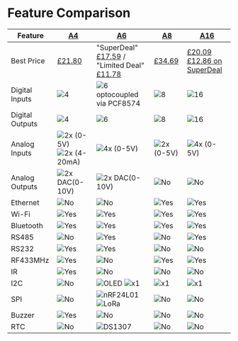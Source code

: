 
# Feature Comparison

| Feature  | [A4](https://www.kincony.com/kc868-a4-hardware-design-details.html) | [A6](https://www.kincony.com/kc868-a6-hardware-design-details.html) | [A8](https://www.kincony.com/kc868-a8-hardware-design-details.html) | [A16](https://www.kincony.com/esp32-board-16-channel-relay-hardware.html) |
| -------  | -- | -- | -- | --- |
| Best Price | [£21.80](https://www.aliexpress.com/item/1005002823617497.html)  | "SuperDeal" [£17.59](https://www.aliexpress.com/item/1005004246120574.html) / "Limited Deal" [£11.78](https://vi.aliexpress.com/item/1005007214571425.html?spm=a2g0o.tm1000009216.d6.1.1c5a6f3duw8CnI&sourceType=561&pvid=fd89c751-cf88-4e8f-bbe7-25521c7000b6&pdp_ext_f=%7B%22ship_from%22%3A%22%22%2C%22sku_id%22%3A%2212000039835010004%22%7D&scm=1007.28480.379202.0&scm-url=1007.28480.379202.0&scm_id=1007.28480.379202.0&pdp_npi=4%40dis%21GBP%21%EF%BF%A197.19%21%EF%BF%A112.86%21%21%21117.88%2115.60%21%40210385a817346915757674452ea21a%2112000039835010004%21gsd%21UK%211782324378%21X&channel=sd&aecmd=true&gatewayAdapt=glo2vnm)   | [£34.69](https://www.aliexpress.com/item/1005003336002666.html)   | [£20.09](https://www.aliexpress.com/item/1005007459041635.html)  [£12.86 on SuperDeal](https://vi.aliexpress.com/item/1005007214571425.html)  |
| Digital Inputs | ![4](https://img.shields.io/badge/4x-green) | ![6 optocoupled via PCF8574](https://img.shields.io/badge/6x-green) | ![8](https://img.shields.io/badge/8x-green) | ![16](https://img.shields.io/badge/16x-green) | 
| Digital Outputs | ![4](https://img.shields.io/badge/4x&nbsp;relay-green)  | ![6](https://img.shields.io/badge/6x&nbsp;relay-green)  | ![8](https://img.shields.io/badge/8x&nbsp;relay-green)  | ![16](https://img.shields.io/badge/16x&nbsp;MOSFET-orange) |
| Analog Inputs | ![2x (0-5V)](https://img.shields.io/badge/2x&nbsp;0&ndash;5V-green) ![2x (4-20mA)](https://img.shields.io/badge/2x&nbsp;0&ndash;5V-green) | ![4x (0-5V)](https://img.shields.io/badge/4x&nbsp;0&ndash;5V-green) | ![2x (0-5V)](https://img.shields.io/badge/2x&nbsp;0&ndash;5V-green) | ![4x (0-5V)](https://img.shields.io/badge/4x&nbsp;0&ndash;5V-green) |
| Analog Outputs | ![2x DAC(0-10V)](https://img.shields.io/badge/2x&nbsp;<10V-green) | ![2x DAC(0-10V)](https://img.shields.io/badge/2x&nbsp;<10V-green) | ![No](https://img.shields.io/badge/no-black) | ![No](https://img.shields.io/badge/no-black) |
| Ethernet | ![No](https://img.shields.io/badge/n&#47;a-black) | ![No](https://img.shields.io/badge/n&#47;a-black) | ![Yes](https://img.shields.io/badge/Ethernet-green) | ![Yes](https://img.shields.io/badge/Ethernet-green)|
| Wi-Fi    | ![Yes](https://img.shields.io/badge/yes-green) | ![Yes](https://img.shields.io/badge/yes-green) | ![Yes](https://img.shields.io/badge/yes-green) | ![Yes](https://img.shields.io/badge/yes-green) |
| Bluetooth    | ![Yes](https://img.shields.io/badge/Bluetooth-green) | ![Yes](https://img.shields.io/badge/Bluetooth-green) | ![Yes](https://img.shields.io/badge/Bluetooth-green) | ![Yes](https://img.shields.io/badge/Bluetooth-green) |
| RS485 | ![No](https://img.shields.io/badge/n&#47;a-black) | ![Yes](https://img.shields.io/badge/RS485-green) | ![No](https://img.shields.io/badge/n&#47;a-black) | ![Yes](https://img.shields.io/badge/RS485-green) |
| RS232 | ![Yes](https://img.shields.io/badge/RS232-green) | ![Yes](https://img.shields.io/badge/RS232-green) | ![No](https://img.shields.io/badge/n&#47;a-black)  | ![No](https://img.shields.io/badge/n&#47;a-black)  |
| RF433MHz | ![Yes](https://img.shields.io/badge/RF433-green) |  ![No](https://img.shields.io/badge/n&#47;a-black) | ![Yes](https://img.shields.io/badge/RF433-green) | ![Yes](https://img.shields.io/badge/RF433-green) |
| IR | ![Yes](https://img.shields.io/badge/IR-green) | ![No](https://img.shields.io/badge/n&#47;a-black) |  ![No](https://img.shields.io/badge/n&#47;a-black) |  ![No](https://img.shields.io/badge/n&#47;a-black)|
| I2C | ![No](https://img.shields.io/badge/no-black) | ![OLED](https://img.shields.io/badge/OLED-green) ![x1](https://img.shields.io/badge/1x&nbsp;4pin$nbsp;header-green) | ![x1](https://img.shields.io/badge/1x&nbsp;4pin$nbsp;header-green) | ![x1](https://img.shields.io/badge/1x&nbsp;4pin$nbsp;header-green) |
| SPI | ![No](https://img.shields.io/badge/n&#47;a-black) | ![nRF24L01](https://img.shields.io/badge/nRF24L01-green) ![LoRa](https://img.shields.io/badge/LoRa-green)  |![No](https://img.shields.io/badge/n&#47;a-black) |![No](https://img.shields.io/badge/n&#47;a-black)|
| Buzzer | ![Yes](https://img.shields.io/badge/Buzzer-green)  | ![No](https://img.shields.io/badge/n&#47;a-black) | ![No](https://img.shields.io/badge/n&#47;a-black) | ![No](https://img.shields.io/badge/n&#47;a-black) |
| RTC | ![No](https://img.shields.io/badge/no-black) | ![DS1307](https://img.shields.io/badge/DS1307-green)  | ![No](https://img.shields.io/badge/no-black) | ![No](https://img.shields.io/badge/no-black) |
